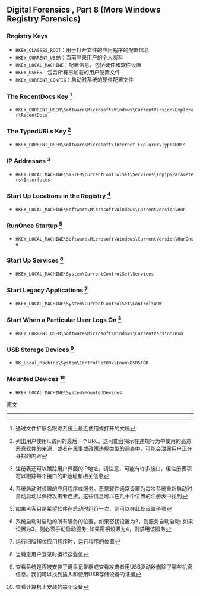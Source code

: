 ## Digital Forensics , Part 8 (More Windows Registry Forensics)

### Registry Keys

- `HKEY_CLASSES_ROOT`：用于打开文件的应用程序的配置信息
- `HKEY_CURRENT_USER`：当前登录用户的个人资料
- `HKEY_LOCAL_MACHINE`：配置信息，包括硬件和软件设置
- `HKEY_USERS`：包含所有已加载的用户配置文件
- `HKEY_CURRENT_CONFIG`：启动时系统的硬件配置文件

### The RecentDocs Key [^1]

- `HKEY_CURRENT_USER\Software\Microsoft\Windows\CurrentVersion\Explorer\RecentDocs`

### The TypedURLs Key [^2]

- `HKEY_CURRENT_USER\Software\Microsoft\Internet Explorer\TypedURLs`

### IP Addresses [^3]

- `HKEY_LOCAL_MACHINE\SYSTEM\CurrentControlSet\Services\Tcpip\Parameters\Interfaces`

### Start Up Locations in the Registry [^4]

- `HKEY_LOCAL_MACHINE\Software\Microsoft\Windows\CurrentVersion\Run`

### RunOnce Startup [^5]

- `HKEY_LOCAL_MACHINE\Software\Microsoft\Windows\CurrentVersion\RunOnce`

### Start Up Services [^6]

- `HKEY_LOCAL_MACHINE\System\CurrentControlSet\Services`

### Start Legacy Applications [^7]

- `HKEY_LOCAL_MACHINE\System\CurrentControlSet\Control\WOW`

### Start When a Particular User Logs On [^8]

- `HKEY_CURRENT_USER\Software\Microsoft\Windows\CurrentVersion\Run`

### USB Storage Devices [^9]

- `HK_Local_Machine\System\ControlSet00x\Enum\USBSTOR`

### Mounted Devices [^10]

- `HKEY_LOCAL_MACHINE\System\MountedDevices`



[原文](https://null-byte.wonderhowto.com/how-to/hack-like-pro-digital-forensics-for-aspiring-hacker-part-8-more-windows-registry-forensics-0162609/)

---

[^1]: 通过文件扩展名跟踪系统上最近使用或打开的文档
[^2]: 列出用户使用IE访问的最后一个URL。这可能会揭示在违规行为中使用的恶意恶意软件的来源，或者在民事或政策违规类型的调查中，可能会泄露用户正在寻找的内容
[^3]: 注册表还可以跟踪用户界面的IP地址。请注意，可能有许多接口，但注册表项可以跟踪每个接口的IP地址和相关信息
[^4]: 系统启动时设置的应用程序或服务。恶意软件通常设置为每次系统重新启动时自动启动以保持攻击者连接。这些信息可以在几十个位置的注册表中找到
[^5]:	如果黑客只是希望软件在启动时运行一次，则可以在此处设置子项
[^6]: 系统启动时启动的所有服务的位置。如果密钥设置为2，则服务自动启动; 如果设置为3，则必须手动启动服务; 如果密钥设置为4，则禁用该服务
[^7]: 运行旧版16位应用程序时，运行程序的位置
[^8]: 当特定用户登录时运行这些值
[^9]: 查看系统是否被安装了键盘记录器或查看攻击者用USB驱动器删除了哪些机密信息。我们可以找到插入和使用USB存储设备的证据
[^10]: 查看计算机上安装的每个设备